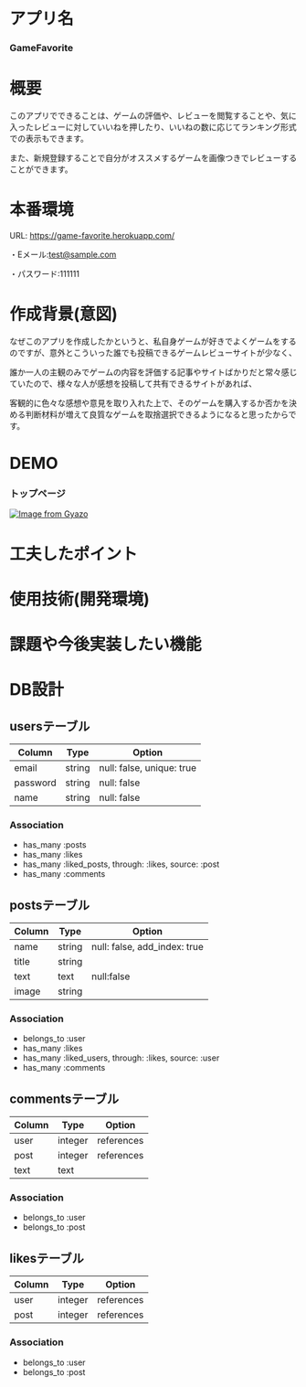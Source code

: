 # アプリ名
### GameFavorite

# 概要
このアプリでできることは、ゲームの評価や、レビューを閲覧することや、気に入ったレビューに対していいねを押したり、いいねの数に応じてランキング形式での表示もできます。

また、新規登録することで自分がオススメするゲームを画像つきでレビューすることができます。

# 本番環境
URL: https://game-favorite.herokuapp.com/

・Eメール:test@sample.com

・パスワード:111111

# 作成背景(意図)
なぜこのアプリを作成したかというと、私自身ゲームが好きでよくゲームをするのですが、意外とこういった誰でも投稿できるゲームレビューサイトが少なく、

誰か一人の主観のみでゲームの内容を評価する記事やサイトばかりだと常々感じていたので、様々な人が感想を投稿して共有できるサイトがあれば、

客観的に色々な感想や意見を取り入れた上で、そのゲームを購入するか否かを決める判断材料が増えて良質なゲームを取捨選択できるようになると思ったからです。


# DEMO
### トップページ

[![Image from Gyazo](https://i.gyazo.com/f8815f398c201c8b512dbd7f8411daa7.png)](https://gyazo.com/f8815f398c201c8b512dbd7f8411daa7)


# 工夫したポイント


# 使用技術(開発環境)


# 課題や今後実装したい機能


# DB設計
## usersテーブル
|Column|Type|Option|
|------|----|------|
|email|string|null: false, unique: true|
|password|string|null: false|
|name|string|null: false|
### Association
- has_many :posts
- has_many :likes
- has_many :liked_posts, through: :likes, source: :post
- has_many :comments

## postsテーブル
|Column|Type|Option|
|------|----|------|
|name|string|null: false, add_index: true|
|title|string||
|text|text|null:false|
|image|string||
### Association
- belongs_to :user
- has_many :likes
- has_many :liked_users, through: :likes, source: :user
- has_many :comments

## commentsテーブル
|Column|Type|Option|
|------|----|------|
|user|integer|references|null: false, foreign_key: true|
|post|integer|references|null: false, foreign_key: true|
|text|text||
### Association
- belongs_to :user
- belongs_to :post

## likesテーブル
|Column|Type|Option|
|------|----|------|
|user|integer|references|null: false, foreign_key: true|
|post|integer|references|null: false, foreign_key: true|
### Association
- belongs_to :user
- belongs_to :post
